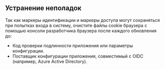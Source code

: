## <a name="troubleshoot"></a>Устранение неполадок

Так как маркеры идентификации и маркеры доступа могут сохраняться при попытках входа в систему, очистите файлы cookie браузера с помощью консоли разработчика браузера после каждого обновления до:

* Код проверки подлинности приложения или параметры конфигурации.
* Поставщик конфигурации приложения, совместимый с OIDC (например, Azure Active Directory).
